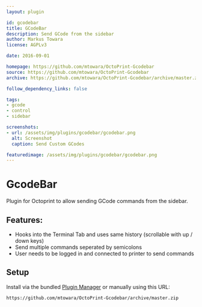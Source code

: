 ```yaml
---
layout: plugin

id: gcodebar
title: GCodeBar
description: Send GCode from the sidebar
author: Markus Towara
license: AGPLv3

date: 2016-09-01

homepage: https://github.com/mtowara/OctoPrint-Gcodebar
source: https://github.com/mtowara/OctoPrint-Gcodebar
archive: https://github.com/mtowara/OctoPrint-Gcodebar/archive/master.zip

follow_dependency_links: false

tags:
- gcode
- control
- sidebar

screenshots:
- url: /assets/img/plugins/gcodebar/gcodebar.png
  alt: Screenshot
  caption: Send Custom GCodes

featuredimage: /assets/img/plugins/gcodebar/gcodebar.png
---
```


# GcodeBar

Plugin for Octoprint to allow sending GCode commands from the sidebar.

## Features:
- Hooks into the Terminal Tab and uses same history (scrollable with up / down keys)
- Send multiple commands seperated by semicolons
- User needs to be logged in and connected to printer to send commands

## Setup

Install via the bundled [Plugin Manager](https://github.com/foosel/OctoPrint/wiki/Plugin:-Plugin-Manager)
or manually using this URL:

    https://github.com/mtowara/OctoPrint-Gcodebar/archive/master.zip
